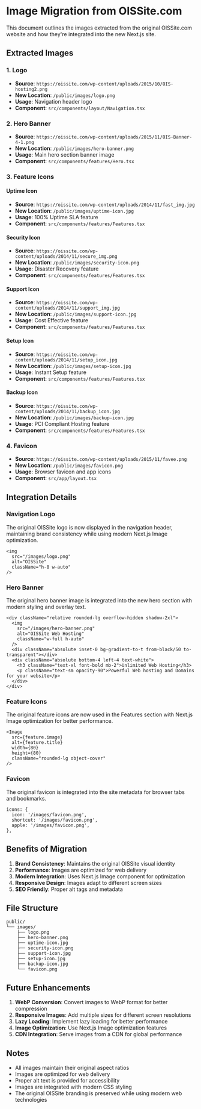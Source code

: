 # Image Migration from OISSite.com

This document outlines the images extracted from the original OISSite.com website and how they're integrated into the new Next.js site.

## Extracted Images

### 1. Logo
- **Source**: `https://oissite.com/wp-content/uploads/2015/10/OIS-hosting2.png`
- **New Location**: `/public/images/logo.png`
- **Usage**: Navigation header logo
- **Component**: `src/components/layout/Navigation.tsx`

### 2. Hero Banner
- **Source**: `https://oissite.com/wp-content/uploads/2015/11/OIS-Banner-4-1.png`
- **New Location**: `/public/images/hero-banner.png`
- **Usage**: Main hero section banner image
- **Component**: `src/components/features/Hero.tsx`

### 3. Feature Icons

#### Uptime Icon
- **Source**: `https://oissite.com/wp-content/uploads/2014/11/fast_img.jpg`
- **New Location**: `/public/images/uptime-icon.jpg`
- **Usage**: 100% Uptime SLA feature
- **Component**: `src/components/features/Features.tsx`

#### Security Icon
- **Source**: `https://oissite.com/wp-content/uploads/2014/11/secure_img.png`
- **New Location**: `/public/images/security-icon.png`
- **Usage**: Disaster Recovery feature
- **Component**: `src/components/features/Features.tsx`

#### Support Icon
- **Source**: `https://oissite.com/wp-content/uploads/2014/11/support_img.jpg`
- **New Location**: `/public/images/support-icon.jpg`
- **Usage**: Cost Effective feature
- **Component**: `src/components/features/Features.tsx`

#### Setup Icon
- **Source**: `https://oissite.com/wp-content/uploads/2014/11/setup_icon.jpg`
- **New Location**: `/public/images/setup-icon.jpg`
- **Usage**: Instant Setup feature
- **Component**: `src/components/features/Features.tsx`

#### Backup Icon
- **Source**: `https://oissite.com/wp-content/uploads/2014/11/backup_icon.jpg`
- **New Location**: `/public/images/backup-icon.jpg`
- **Usage**: PCI Compliant Hosting feature
- **Component**: `src/components/features/Features.tsx`

### 4. Favicon
- **Source**: `https://oissite.com/wp-content/uploads/2015/11/favee.png`
- **New Location**: `/public/images/favicon.png`
- **Usage**: Browser favicon and app icons
- **Component**: `src/app/layout.tsx`

## Integration Details

### Navigation Logo
The original OISSite logo is now displayed in the navigation header, maintaining brand consistency while using modern Next.js Image optimization.

```tsx
<img 
  src="/images/logo.png" 
  alt="OISSite" 
  className="h-8 w-auto"
/>
```

### Hero Banner
The original hero banner image is integrated into the new hero section with modern styling and overlay text.

```tsx
<div className="relative rounded-lg overflow-hidden shadow-2xl">
  <img 
    src="/images/hero-banner.png" 
    alt="OISSite Web Hosting" 
    className="w-full h-auto"
  />
  <div className="absolute inset-0 bg-gradient-to-t from-black/50 to-transparent"></div>
  <div className="absolute bottom-4 left-4 text-white">
    <h3 className="text-xl font-bold mb-2">Unlimited Web Hosting</h3>
    <p className="text-sm opacity-90">Powerful Web hosting and Domains for your website</p>
  </div>
</div>
```

### Feature Icons
The original feature icons are now used in the Features section with Next.js Image optimization for better performance.

```tsx
<Image
  src={feature.image}
  alt={feature.title}
  width={80}
  height={80}
  className="rounded-lg object-cover"
/>
```

### Favicon
The original favicon is integrated into the site metadata for browser tabs and bookmarks.

```tsx
icons: {
  icon: '/images/favicon.png',
  shortcut: '/images/favicon.png',
  apple: '/images/favicon.png',
},
```

## Benefits of Migration

1. **Brand Consistency**: Maintains the original OISSite visual identity
2. **Performance**: Images are optimized for web delivery
3. **Modern Integration**: Uses Next.js Image component for optimization
4. **Responsive Design**: Images adapt to different screen sizes
5. **SEO Friendly**: Proper alt tags and metadata

## File Structure

```
public/
└── images/
    ├── logo.png
    ├── hero-banner.png
    ├── uptime-icon.jpg
    ├── security-icon.png
    ├── support-icon.jpg
    ├── setup-icon.jpg
    ├── backup-icon.jpg
    └── favicon.png
```

## Future Enhancements

1. **WebP Conversion**: Convert images to WebP format for better compression
2. **Responsive Images**: Add multiple sizes for different screen resolutions
3. **Lazy Loading**: Implement lazy loading for better performance
4. **Image Optimization**: Use Next.js Image optimization features
5. **CDN Integration**: Serve images from a CDN for global performance

## Notes

- All images maintain their original aspect ratios
- Images are optimized for web delivery
- Proper alt text is provided for accessibility
- Images are integrated with modern CSS styling
- The original OISSite branding is preserved while using modern web technologies
